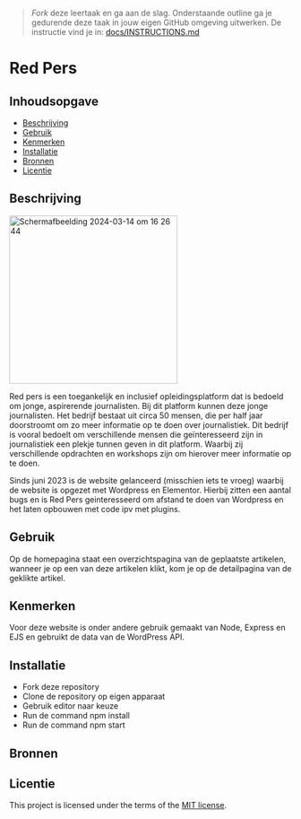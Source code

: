 > _Fork_ deze leertaak en ga aan de slag. Onderstaande outline ga je gedurende deze taak in jouw eigen GitHub omgeving uitwerken. De instructie vind je in: [docs/INSTRUCTIONS.md](docs/INSTRUCTIONS.md)

# Red Pers
<!-- Geef je project een titel en schrijf in één zin wat het is -->

## Inhoudsopgave

  * [Beschrijving](#beschrijving)
  * [Gebruik](#gebruik)
  * [Kenmerken](#kenmerken)
  * [Installatie](#installatie)
  * [Bronnen](#bronnen)
  * [Licentie](#licentie)

## Beschrijving
<img width="300" alt="Scherm­afbeelding 2024-03-14 om 16 26 44" src="https://github.com/zainablfz/server-side-rendering-server-side-website/assets/144009548/d8d5a183-7ad9-498c-986b-79bb5a81bf64">

Red pers is een toegankelijk en inclusief opleidingsplatform dat is bedoeld om jonge, aspirerende journalisten. Bij dit platform kunnen deze jonge journalisten. Het bedrijf bestaat uit circa 50 mensen, die per half jaar doorstroomt om zo meer informatie op te doen over journalistiek. Dit bedrijf is vooral bedoelt om verschillende mensen die geïnteresseerd zijn in journalistiek een plekje tunnen geven in dit platform. Waarbij zij verschillende opdrachten en workshops zijn om hierover meer informatie op te doen.

Sinds juni 2023 is de website gelanceerd (misschien iets te vroeg) waarbij de website is opgezet met Wordpress en Elementor. Hierbij zitten een aantal bugs en is Red Pers geinteresseerd om afstand te doen van Wordpress en het laten opbouwen met code ipv met plugins.



<!-- Voeg een link toe naar Github Pages 🌐-->

## Gebruik
<!--Bij Gebruik staat hoe je project er uit ziet, hoe het werkt en wat je er mee kan. -->

Op de homepagina staat een overzichtspagina van de geplaatste artikelen, wanneer je op een van deze artikelen klikt, kom je op de detailpagina van de geklikte artikel. 

## Kenmerken
<!-- Bij Kenmerken staat welke technieken zijn gebruikt en hoe. Wat is de HTML structuur? Wat zijn de belangrijkste dingen in CSS? Wat is er met Javascript gedaan en hoe? Misschien heb je een framwork of library gebruikt? -->

Voor deze website is onder andere gebruik gemaakt van Node, Express en EJS en gebruikt de data van de WordPress API. 

## Installatie
<!-- Bij Instalatie staat hoe een andere developer aan jouw repo kan werken -->

* Fork deze repository
* Clone de repository op eigen apparaat
* Gebruik editor naar keuze
* Run de command npm install
* Run de command npm start

## Bronnen

## Licentie

This project is licensed under the terms of the [MIT license](./LICENSE).
